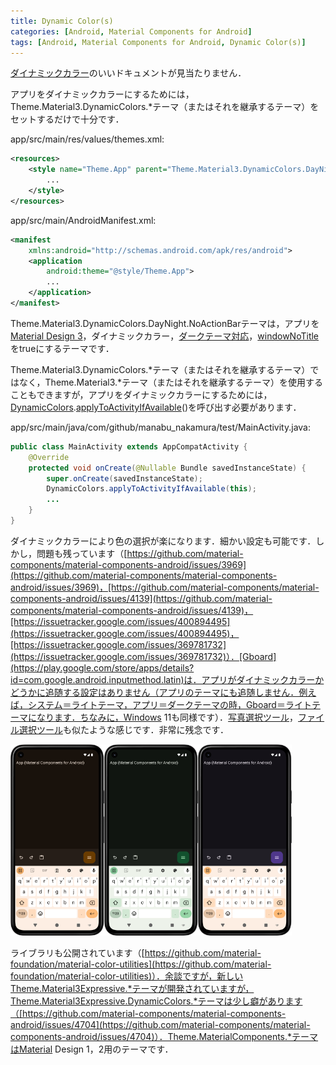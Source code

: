 ```yaml
---
title: Dynamic Color(s)
categories: [Android, Material Components for Android]
tags: [Android, Material Components for Android, Dynamic Color(s)]
---
```

[ダイナミックカラー](https://developer.android.com/develop/ui/views/theming/dynamic-colors?hl=ja)のいいドキュメントが見当たりません．

アプリをダイナミックカラーにするためには，Theme.Material3.DynamicColors.*テーマ（またはそれを継承するテーマ）をセットするだけで十分です．

app/src/main/res/values/themes.xml:
```xml
<resources>
    <style name="Theme.App" parent="Theme.Material3.DynamicColors.DayNight.NoActionBar">
        ...
    </style>
</resources>
```
app/src/main/AndroidManifest.xml:
```xml
<manifest
    xmlns:android="http://schemas.android.com/apk/res/android">
    <application
        android:theme="@style/Theme.App">
        ...
    </application>
</manifest>
```
Theme.Material3.DynamicColors.DayNight.NoActionBarテーマは，アプリを[Material Design 3](https://m3.material.io/)，ダイナミックカラー，[ダークテーマ対応](https://developer.android.com/develop/ui/views/theming/darktheme?hl=ja)，[windowNoTitle](https://developer.android.com/reference/android/R.attr#windowNoTitle)をtrueにするテーマです．

Theme.Material3.DynamicColors.*テーマ（またはそれを継承するテーマ）ではなく，Theme.Material3.*テーマ（またはそれを継承するテーマ）を使用することもできますが，アプリをダイナミックカラーにするためには，[DynamicColors](https://developer.android.com/reference/com/google/android/material/color/DynamicColors).[applyToActivityIfAvailable](https://developer.android.com/reference/com/google/android/material/color/DynamicColors#applyToActivityIfAvailable(android.app.Activity))()を呼び出す必要があります．

app/src/main/java/com/github/manabu_nakamura/test/MainActivity.java:
```java
public class MainActivity extends AppCompatActivity {
    @Override
    protected void onCreate(@Nullable Bundle savedInstanceState) {
        super.onCreate(savedInstanceState);
        DynamicColors.applyToActivityIfAvailable(this);
        ...
    }
}
```
ダイナミックカラーにより色の選択が楽になります．細かい設定も可能です．しかし，問題も残っています（[https://github.com/material-components/material-components-android/issues/3969](https://github.com/material-components/material-components-android/issues/3969)，[https://github.com/material-components/material-components-android/issues/4139](https://github.com/material-components/material-components-android/issues/4139)，[https://issuetracker.google.com/issues/400894495](https://issuetracker.google.com/issues/400894495)，[https://issuetracker.google.com/issues/369781732](https://issuetracker.google.com/issues/369781732)）．[Gboard](https://play.google.com/store/apps/details?id=com.google.android.inputmethod.latin)は．アプリがダイナミックカラーかどうかに追随する設定はありません（アプリのテーマにも追随しません．例えば，システム＝ライトテーマ，アプリ＝ダークテーマの時，Gboard＝ライトテーマになります．ちなみに，Windows 11も同様です）．[写真選択ツール](https://developer.android.com/training/data-storage/shared/photopicker?hl=ja)，[ファイル選択ツール](https://developer.android.com/training/data-storage/shared/documents-files?hl=ja)も似たような感じです．非常に残念です．

<img src="../assets/img/2025-03-20-1.png" alt="" width="150"><img src="../assets/img/2025-03-20-2.png" alt="" width="150"><img src="../assets/img/2025-03-20-3.png" alt="" width="150">

ライブラリも公開されています（[https://github.com/material-foundation/material-color-utilities](https://github.com/material-foundation/material-color-utilities)）．余談ですが，新しいTheme.Material3Expressive.*テーマが開発されていますが，Theme.Material3Expressive.DynamicColors.*テーマは少し癖があります（[https://github.com/material-components/material-components-android/issues/4704](https://github.com/material-components/material-components-android/issues/4704)）．Theme.MaterialComponents.*テーマはMaterial Design 1，2用のテーマです．